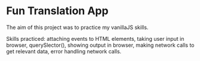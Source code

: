 # Fun Translation App

The aim of this project was to practice my vanillaJS skills. 

Skills practiced: attaching events to HTML elements, taking user input in browser, querySlector(), showing output in browser, making network calls to get relevant data, error handling network calls. 

